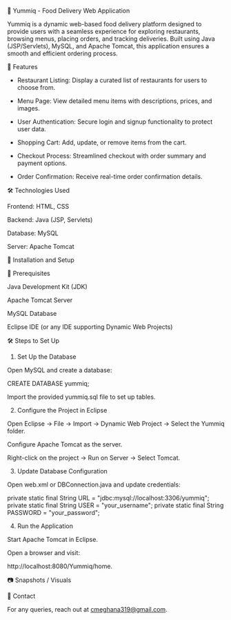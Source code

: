 🍕 Yummiq - Food Delivery Web Application

Yummiq is a dynamic web-based food delivery platform designed to provide users with a seamless experience for exploring restaurants, browsing menus, placing orders, and tracking deliveries. Built using Java (JSP/Servlets), MySQL, and Apache Tomcat, this application ensures a smooth and efficient ordering process.

🚀 Features

* Restaurant Listing: Display a curated list of restaurants for users to choose from.

* Menu Page: View detailed menu items with descriptions, prices, and images.

* User Authentication: Secure login and signup functionality to protect user data.

* Shopping Cart: Add, update, or remove items from the cart.

* Checkout Process: Streamlined checkout with order summary and payment options.

* Order Confirmation: Receive real-time order confirmation details.

🛠 Technologies Used

Frontend: HTML, CSS

Backend: Java (JSP, Servlets)

Database: MySQL

Server: Apache Tomcat


🔧 Installation and Setup

📌 Prerequisites

Java Development Kit (JDK)

Apache Tomcat Server

MySQL Database

Eclipse IDE (or any IDE supporting Dynamic Web Projects)


🛠 Steps to Set Up

1. Set Up the Database

Open MySQL and create a database:

CREATE DATABASE yummiq;

Import the provided yummiq.sql file to set up tables.



2. Configure the Project in Eclipse

Open Eclipse → File → Import → Dynamic Web Project → Select the Yummiq folder.

Configure Apache Tomcat as the server.

Right-click on the project → Run on Server → Select Tomcat.

3. Update Database Configuration

Open web.xml or DBConnection.java and update credentials:

private static final String URL = "jdbc:mysql://localhost:3306/yummiq";
private static final String USER = "your_username";
private static final String PASSWORD = "your_password";

4. Run the Application

Start Apache Tomcat in Eclipse.

Open a browser and visit:

http://localhost:8080/Yummiq/home.

📷 Snapshots / Visuals


📩 Contact

For any queries, reach out at cmeghana319@gmail.com.
